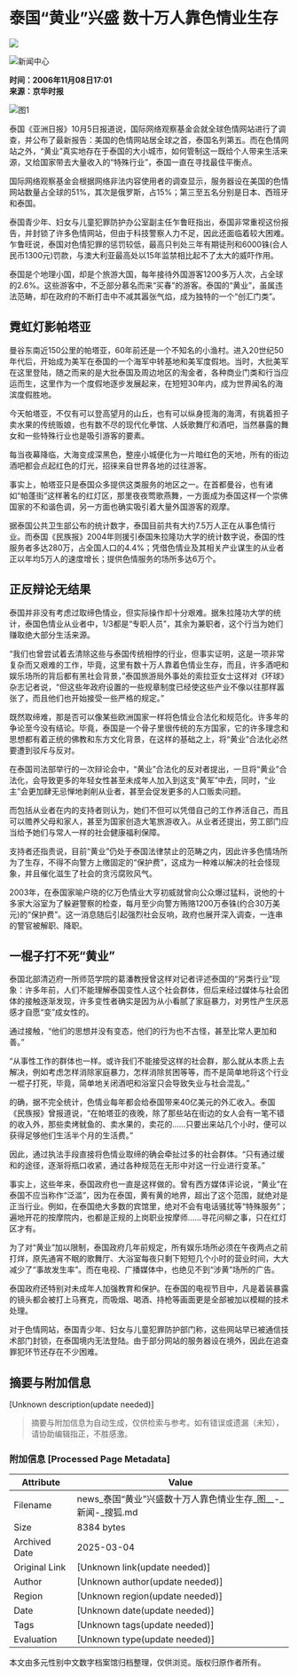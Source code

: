 # 泰国“黄业”兴盛 数十万人靠色情业生存

![](https://images.sohu.com/ccc.gif)

![新闻中心](https://photo.sohu.com/media/jhsb.jpg)

**时间：2006年11月08日17:01**  
**来源：京华时报**

![图1](https://photocdn.sohu.com/20061108/Img246272165.jpg)

泰国《亚洲日报》10月5日报道说，国际网络观察基金会就全球色情网站进行了调查，并公布了最新报告：美国的色情网站居全球之首，泰国名列第五。而在色情网站之外，“黄业”真实地存在于泰国的大小城市，如何管制这一既给个人带来生活来源，又给国家带去大量收入的“特殊行业”，泰国一直在寻找最佳平衡点。

国际网络观察基金会根据网络非法内容使用者的调查显示，服务器设在美国的色情网站数量占全球的51%，其次是俄罗斯，占15%；第三至五名分别是日本、西班牙和泰国。

泰国青少年、妇女与儿童犯罪防护办公室副主任乍鲁旺指出，泰国非常重视这份报告，并封锁了许多色情网站，但由于科技警察人力不足，因此还面临着较大困难。乍鲁旺说，泰国对色情犯罪的惩罚较低，最高只判处三年有期徒刑和6000铢(合人民币1300元)罚款，与澳大利亚最高处以15年监禁相比起不了太大的威吓作用。

泰国是个地理小国，却是个旅游大国，每年接待外国游客1200多万人次，占全球的2.6%。这些游客中，不乏部分慕名而来“买春”的游客。泰国的“黄业”，虽属违法范畴，却在政府的不断打击中不减其嚣张气焰，成为独特的一个“创汇门类”。

## 霓虹灯影帕塔亚

曼谷东南近150公里的帕塔亚，60年前还是一个不知名的小渔村。进入20世纪50年代后，开始成为美军在泰国的一个海军中转基地和美军度假地。当时，大批美军在这里登陆，随之而来的是大批泰国及周边地区的淘金者，各种商业门类和行当应运而生，这里作为一个度假地逐步发展起来，在短短30年内，成为世界闻名的海滨度假胜地。

今天帕塔亚，不仅有可以登高望月的山丘，也有可以纵身揽海的海湾，有挑着担子卖水果的传统贩娘，也有数不尽的现代化拳馆、人妖歌舞厅和酒吧，当然暴露的舞女和一些特殊行业也是吸引游客的要素。

每当夜幕降临，大海变成深黑色，整座小城便化为一片暗红色的天地，所有的街边酒吧都会点起红色的灯光，招徕来自世界各地的过往游客。

事实上，帕塔亚只是泰国众多提供这类服务的地区之一。在首都曼谷，也有诸如“帕蓬街”这样著名的红灯区，那里夜夜莺歌燕舞，一方面成为泰国这样一个崇佛国家的不和谐色调，另一方面也确实吸引着大量外国游客的观摩。

据泰国公共卫生部公布的统计数字，泰国目前共有大约7.5万人正在从事色情行业。而泰国《民族报》2004年则援引泰国朱拉隆功大学的统计数字说，泰国的性服务者多达280万，占全国人口的4.4%；凭借色情业及其相关产业谋生的从业者正以年均5万人的速度增长；提供色情服务的场所多达6万个。

## 正反辩论无结果

泰国并非没有考虑过取缔色情业，但实际操作却十分艰难。据朱拉隆功大学的统计，泰国色情业从业者中，1/3都是“专职人员”，其余为兼职者，这个行当为她们赚取绝大部分生活来源。

“我们也曾尝试着去清除这些与泰国传统相悖的行业，但事实证明，这是一项非常复杂而又艰难的工作，毕竟，这里有数十万人靠着色情业生存，而且，许多酒吧和娱乐场所的背后都有黑社会背景，”泰国旅游局外事处的索拉亚女士这样对《环球》杂志记者说，“但这些年政府设置的一些规章制度已经使这些产业不像以往那样嚣张了，而且他们也开始接受一些严格的规定。”

既然取缔难，那是否可以像某些欧洲国家一样将色情业合法化和规范化。许多年的争论至今没有结论。毕竟，泰国是一个骨子里很传统的东方国家，它的许多理念和思想都有着正统的佛教和东方文化背景，在这样的基础之上，将“黄业”合法化必然要遭到驳斥与反对。

在泰国司法部举行的一次辩论会中，“黄业”合法化的反对者提出，一旦将“黄业”合法化，会导致更多的年轻女性甚至未成年人加入到这支“黄军”中去，同时，“业主”会更加肆无忌惮地剥削从业者，甚至会促发更多的人口贩卖问题。

而包括从业者在内的支持者则认为，她们不但可以凭借自己的工作养活自己，而且可以赡养父母和家人，甚至为国家创造大笔旅游收入。从业者还提出，劳工部门应当给予她们与常人一样的社会健康福利保障。

支持者还指责说，目前“黄业”仍处于泰国法律禁止的范畴之内，因此许多色情场所为了生存，不得不向警方上缴固定的“保护费”，这成为一种难以解决的社会怪现象，并且催化滋生了社会的贪污腐败风气。

2003年，在泰国家喻户晓的亿万色情业大亨初威就曾向公众爆过猛料，说他的十多家大浴室为了躲避警察的检查，每月至少向警方贿赂1200万泰铢(约合30万美元)的“保护费”。这一消息随后引起强烈社会反响，政府也展开深入调查，一连串的警官被解职、降职。

## 一棍子打不死“黄业”

泰国北部清迈府一所师范学院的葛潘教授曾这样对记者评述泰国的“另类行业”现象：许多年前，人们不能理解泰国变性人这个社会群体，但后来经过媒体与社会团体的接触逐渐发现，许多变性者确实是因为从小看腻了家庭暴力，对男性产生厌恶感才自愿“变”成女性的。

通过接触，“他们的思想并没有变态，他们的行为也不古怪，甚至比常人更加和善。”

“从事性工作的群体也一样。或许我们不能接受这样的社会群，那么就从本质上去解决，例如考虑怎样消除家庭暴力，怎样消除贫困等等，而不是简单地将这个行业一棍子打死，毕竟，简单地关闭酒吧和浴室只会导致失业与社会混乱。”

的确，据不完全统计，色情业每年都会给泰国带来40亿美元的外汇收入。泰国《民族报》曾报道说，“在帕塔亚的夜晚，除了那些站在街边的女人会有一笔不错的收入外，那些卖烤鱿鱼的、卖水果的，卖花的……只要出来站几个小时，便可以获得足够他们生活半个月的生活费。”

因此，通过执法手段直接将色情业取缔的确会牵扯过多的社会群体。“只有通过缓和的途径，逐渐将瓶口收紧，通过各种规范在无形中对这一行业进行变革。”

事实上，这些年来，泰国政府也一直是这样做的。曾有西方媒体评论说，“黄业”在泰国不应当称作“泛滥”，因为在泰国，黄有黄的地界，超出了这个范围，就绝对是正当行业。例如，在泰国绝大多数的宾馆里，绝对不会有电话骚扰等“特殊服务”；遍地开花的按摩院内，也都是正规的上岗职业按摩师……寻花问柳之事，只在红灯区才有。

为了对“黄业”加以限制，泰国政府几年前规定，所有娱乐场所必须在午夜两点之前打烊，原先通宵不眠的歌舞厅、大浴室每夜只剩下短短几个小时的营业时间，大大减少了“事故发生率”。而在电视、广播媒体中，也绝见不到“涉黄”场所的广告。

泰国政府还特别对未成年人加强教育和保护。在泰国的电视节目中，凡是着装暴露的镜头都会被打上马赛克，而吸烟、喝酒、持枪等画面更是全部被加以模糊的技术处理。

对于色情网站，泰国青少年、妇女与儿童犯罪防护部门称，这些网站早已被通信技术部门封锁，在泰国境内无法登陆。由于部分网站的服务器设在境外，因此在追查罪犯环节还存在不少困难。
<!-- tcd_original_link http://news.sohu.com/20061108/n246272164.shtml -->


## 摘要与附加信息

<!-- tcd_abstract -->
[Unknown description(update needed)]
<!-- tcd_abstract_end -->

> 摘要与附加信息为自动生成，仅供检索与参考。如有错误或遗漏（未知），请协助编辑指正，不胜感激。

### 附加信息 [Processed Page Metadata]

| Attribute       | Value                                  |
|-----------------|----------------------------------------|
| Filename        | news_泰国“黄业”兴盛数十万人靠色情业生存_图__-_新闻-_搜狐.md                             |
| Size            | 8384 bytes                           |
| Archived Date   | 2025-03-04                             |
| Original Link   | [Unknown link(update needed)]                       |
| Author          | [Unknown author(update needed)]                               |
| Region          | [Unknown region(update needed)]                               |
| Date            | [Unknown date(update needed)]                                 |
| Tags            | [Unknown tags(update needed)]                                 |
| Evaluation            | [Unknown type(update needed)]                                 |
<!-- tcd_table_end -->

本文由多元性别中文数字档案馆归档整理，仅供浏览。版权归原作者所有。
